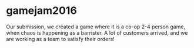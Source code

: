 # gamejam2016

Our submission, we created a game where it is a co-op 2-4 person game, when chaos is happening as a barrister. A lot of customers arrived, and we are working as a team to satisfy their orders!

